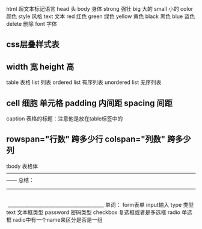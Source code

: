 html 超文本标记语言
head 头
body 身体
strong 强壮
big 大的
small 小的
color 颜色
style 风格
text  文本
red 红色
green 绿色 
yellow 黄色
black 黑色
blue 蓝色
delete  删除 
font 字体

css层叠样式表
----------------------------------
width 宽
height 高
-----------------------------------
table 表格
list  列表
ordered list 有序列表
unordered list 无序列表

cell 细胞 单元格 
padding  内间距
spacing  间距
------------------------------------
caption 表格的标题：注意他是放在table标签中的


rowspan="行数" 跨多少行
colspan="列数" 跨多少列
-----------
tbody 表格体
——————————————————————————————————————
总结：
<hr/>  <br/>  <img src="" alt="" title=""/>
________________________________________
单词：
form表单
input输入
type 类型
text 文本框类型
password 密码类型
checkbox 复选框或者是多选框
radio 单选框 radio中有一个name来区分是否是一组


